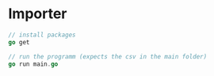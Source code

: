 # Importer

```go
// install packages
go get 
```

```go
// run the programm (expects the csv in the main folder)
go run main.go
```